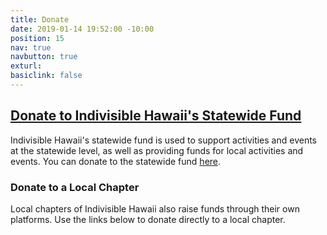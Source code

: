 ```yaml
---
title: Donate
date: 2019-01-14 19:52:00 -10:00
position: 15
nav: true
navbutton: true
exturl: 
basiclink: false
---
```


## [Donate to Indivisible Hawaii's Statewide Fund](https://secure.actblue.com/donate/indivisiblehon425758363)
Indivisible Hawaii's statewide fund is used to support activities and events at the statewide level, as well as providing funds for local activities and events. You can donate to the statewide fund [here](https://secure.actblue.com/donate/indivisiblehon425758363).

### Donate to a Local Chapter
Local chapters of Indivisible Hawaii also raise funds through their own platforms. Use the links below to donate directly to a local chapter.